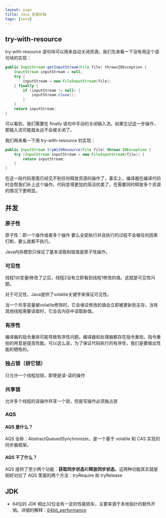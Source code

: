 ```yaml
---
layout: page
title: Java 查漏补缺
tags: [note]
---
```


## try-with-resource

try-with-resource 语句块可以用来自动关闭资源。我们先来看一下没有用这个语句块的实现：

~~~java
public InputStream getInputStream(File file) throwsIOException {
    InputStream inputStream = null;
    try {
        inputStream = new FileInputStream(file);
    } finally {
        if (inputStream != null) {
            inputStream.close();
        }
    }
    return inputStream;
}
~~~

可以看到，我们需要在 finally 语句中手动的关闭输入流。如果忘记这一步操作，那输入流可能就永远不会被关闭了。

我们再来看一下用 try-with-resource 的实现：

~~~java
public InputStream tryWithResource(File file) throws IOException {
    try (InputStream inputStream = new FileInputStream(file)) {
        return inputStream;
    }
}
~~~

在这一段代码里面已经见不到任何释放资源的操作了，事实上，编译器在编译代码时会帮我们补上这个操作。代码变得更加的简洁优美了，在需要同时释放多个资源的情况下更明显。

## 并发

### 原子性
原子性：即一个操作或者多个操作 要么全部执行并且执行的过程不会被任何因素打断，要么就都不执行。

Java内存模型只保证了基本读取和赋值是原子性操作。

### 可见性

线程1对变量i修改了之后，线程2没有立即看到线程1修改的值。这就是可见性问题。

对于可见性，Java提供了volatile关键字来保证可见性。

当一个共享变量被volatile修饰时，它会保证修改的值会立即被更新到主存，当有其他线程需要读取时，它会去内存中读取新值。

### 有序性

编译器的指令重排可能导致有序性问题。编译器和处理器都存在指令重拍，指令重拍的用意是提高性能。可以这么说，为了保证代码执行的有序性，我们是要做出性能的牺牲的。

### 独占锁（排它锁）

只允许一个线程加锁，即使是读-读的操作

### 共享锁

允许多个线程的读操作共享一个锁，但是写操作必须独占锁

### AQS

#### AQS 是什么？
AQS 全称：AbstractQueuedSynchronizer。是一个基于 volatile 和 CAS 实现的同步器框架。

#### AQS 干了什么？

AQS 提供了至少两个功能：**获取同步状态**和**释放同步状态**。这两种功能其实就是刚好对应了 AQS 里面的两个方法：tryRequire 和 tryRelease

## JDK

- 64位的 JDK 相比32位会有一定的性能损失，主要来源于本地指针的额外开销。详细的解释：[64bit_performance](http://www.oracle.com/technetwork/java/hotspotfaq-138619.html#64bit_performance)
